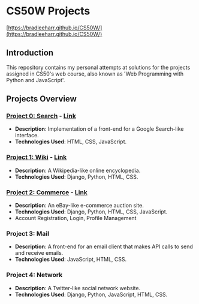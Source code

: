 # CS50W Projects 
[https://bradleeharr.github.io/CS50W/](https://bradleeharr.github.io/CS50W/)

## Introduction

This repository contains my personal attempts at solutions for the projects assigned in CS50's web course, also known as 'Web Programming with Python and JavaScript'. 

## Projects Overview

### [Project 0: Search](https://bradleeharr.github.io/CS50W/Project0) - [Link](https://bradleeharr.github.io/CS50W/Project0)
- **Description**: Implementation of a front-end for a Google Search-like interface.
- **Technologies Used**: HTML, CSS, JavaScript.

### [Project 1: Wiki](https://bradleeharr.github.io/CS50W/Project1) - [Link](https://bradleeharr.github.io/CS50W/Project1)
- **Description**: A Wikipedia-like online encyclopedia.
- **Technologies Used**: Django, Python, HTML, CSS.

### [Project 2: Commerce](https://bradleeharr.github.io/CS50W/Project2) - [Link](https://bradleeharr.github.io/CS50W/Project2)
- **Description**: An eBay-like e-commerce auction site.
- **Technologies Used**: Django, Python, HTML, CSS, JavaScript.
- Account Registration, Login, Profile Management

### Project 3: Mail
- **Description**: A front-end for an email client that makes API calls to send and receive emails.
- **Technologies Used**: JavaScript, HTML, CSS.

### Project 4: Network
- **Description**: A Twitter-like social network website.
- **Technologies Used**: Django, Python, JavaScript, HTML, CSS.
